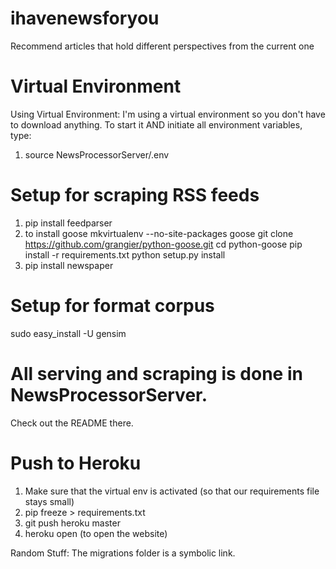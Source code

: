 # ihavenewsforyou
Recommend articles that hold different perspectives from the current one

# Virtual Environment
Using Virtual Environment:
I'm using a virtual environment so you don't have to download anything. To start it AND initiate all environment variables, type:
1. source NewsProcessorServer/.env

# Setup for scraping RSS feeds
1. pip install feedparser
2. to install goose
mkvirtualenv --no-site-packages goose
git clone https://github.com/grangier/python-goose.git
cd python-goose
pip install -r requirements.txt
python setup.py install
3. pip install newspaper

# Setup for format corpus
sudo easy_install -U gensim

# All serving and scraping is done in NewsProcessorServer.
Check out the README there.

# Push to Heroku
1) Make sure that the virtual env is activated (so that our requirements file stays small)
2) pip freeze > requirements.txt
3) git push heroku master
4) heroku open (to open the website)

Random Stuff:
The migrations folder is a symbolic link.